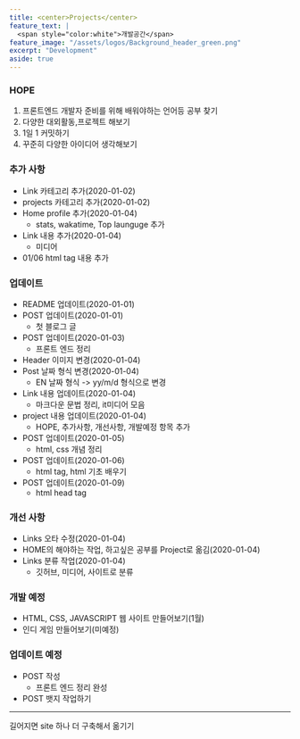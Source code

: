 ```yaml
---
title: <center>Projects</center>
feature_text: |
  <span style="color:white">개발공간</span>
feature_image: "/assets/logos/Background_header_green.png"
excerpt: "Development"
aside: true
---
```


### HOPE

1. 프론트엔드 개발자 준비를 위해 배워야하는 언어등 공부 찾기
2. 다양한 대외활동,프로젝트 해보기
3. 1일 1 커밋하기
4. 꾸준히 다양한 아이디어 생각해보기

### 추가 사항

- Link 카테고리 추가(2020-01-02)
- projects 카테고리 추가(2020-01-02)
- Home profile 추가(2020-01-04)
  - stats, wakatime, Top launguge 추가
- Link 내용 추가(2020-01-04)
  - 미디어
- 01/06 html tag 내용 추가

### 업데이트

- README 업데이트(2020-01-01)
- POST 업데이트(2020-01-01)
  - 첫 블로그 글
- POST 업데이트(2020-01-03)
  - 프론트 엔드 정리
- Header 이미지 변경(2020-01-04)
- Post 날짜 형식 변경(2020-01-04)
  - EN 날짜 형식 -> yy/m/d 형식으로 변경
- Link 내용 업데이트(2020-01-04)
  - 마크다운 문법 정리, it미디어 모음
- project 내용 업데이트(2020-01-04)
  - HOPE, 추가사항, 개선사항, 개발예정 항목 추가
- POST 업데이트(2020-01-05)
  - html, css 개념 정리
- POST 업데이트(2020-01-06)
  - html tag, html 기초 배우기
- POST 업데이트(2020-01-09)
  - html head tag

### 개선 사항

- Links 오타 수정(2020-01-04)
- HOME의 해야하는 작업, 하고싶은 공부를 Project로 옮김(2020-01-04)
- Links 분류 작업(2020-01-04)
  - 깃허브, 미디어, 사이트로 분류

### 개발 예정

- HTML, CSS, JAVASCRIPT 웹 사이트 만들어보기(1월)
- 인디 게임 만들어보기(미예정)

### 업데이트 예정

- POST 작성
  - 프론트 엔드 정리 완성
- POST 뱃지 작업하기

---

길어지면 site 하나 더 구축해서 옮기기
